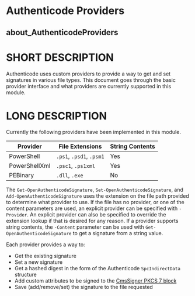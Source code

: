 # Authenticode Providers
## about_AuthenticodeProviders

# SHORT DESCRIPTION
Authenticode uses custom providers to provide a way to get and set signatures in various file types.
This document goes through the basic provider interface and what providers are currently supported in this module.

# LONG DESCRIPTION
Currently the following providers have been implemented in this module.

|Provider|File Extensions|String Contents|
|-|-|-|
|PowerShell|`.ps1`, `.psd1`, `.psm1`|Yes|
|PowerShellXml|`.psc1`, `.ps1xml`|Yes|
|PEBinary|`.dll`, `.exe`|No|

The `Get-OpenAuthenticodeSignature`, `Set-OpenAuthenticodeSignature`, and `Add-OpenAuthenticodeSignature` uses the extension on the file path provided to determine what provider to use.
If the file has no provider, or one of the content parameters are used, an explicit provider can be specified with `-Provider`.
An explicit provider can also be specified to override the extension lookup if that is desired for any reason.
If a provider supports string contents, the `-Content` parameter can be used with `Get-OpenAuthenticodeSignature` to get a signature from a string value.

Each provider provides a way to:

* Get the existing signature
* Set a new signature
* Get a hashed digest in the form of the Authenticode `SpcIndirectData` structure
* Add custom attributes to be signed to the [CmsSigner PKCS 7 block](https://learn.microsoft.com/en-us/dotnet/api/system.security.cryptography.pkcs.cmssigner?view=dotnet-plat-ext-7.0)
* Save (add/remove/set) the signature to the file requested
